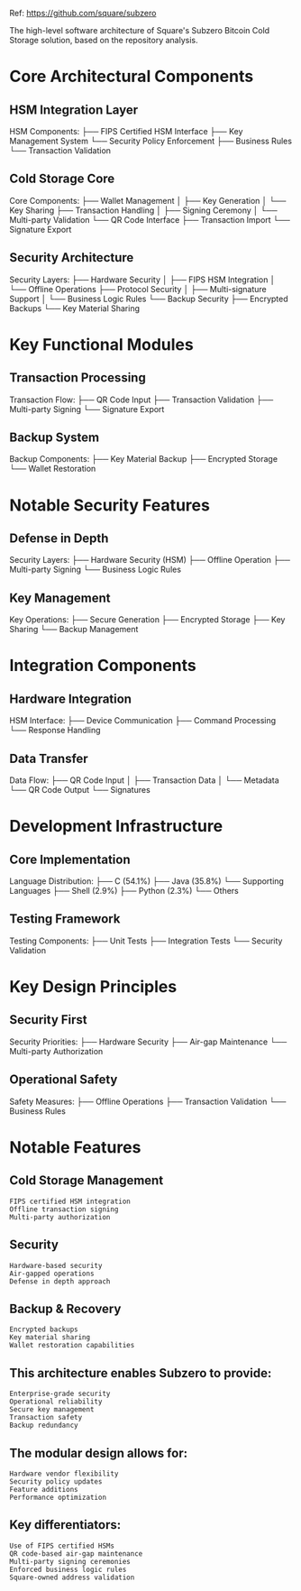 Ref: https://github.com/square/subzero

The high-level software architecture of Square's Subzero Bitcoin Cold Storage solution, based on the repository analysis.

# Core Architectural Components

## HSM Integration Layer

HSM Components:
├── FIPS Certified HSM Interface
├── Key Management System
└── Security Policy Enforcement
    ├── Business Rules
    └── Transaction Validation

## Cold Storage Core

Core Components:
├── Wallet Management
│   ├── Key Generation
│   └── Key Sharing
├── Transaction Handling
│   ├── Signing Ceremony
│   └── Multi-party Validation
└── QR Code Interface
    ├── Transaction Import
    └── Signature Export

## Security Architecture

Security Layers:
├── Hardware Security
│   ├── FIPS HSM Integration
│   └── Offline Operations
├── Protocol Security
│   ├── Multi-signature Support
│   └── Business Logic Rules
└── Backup Security
    ├── Encrypted Backups
    └── Key Material Sharing

# Key Functional Modules

## Transaction Processing

Transaction Flow:
├── QR Code Input
├── Transaction Validation
├── Multi-party Signing
└── Signature Export

## Backup System
Backup Components:
├── Key Material Backup
├── Encrypted Storage
└── Wallet Restoration

# Notable Security Features

## Defense in Depth

Security Layers:
├── Hardware Security (HSM)
├── Offline Operation
├── Multi-party Signing
└── Business Logic Rules

## Key Management
Key Operations:
├── Secure Generation
├── Encrypted Storage
├── Key Sharing
└── Backup Management

# Integration Components

## Hardware Integration

HSM Interface:
├── Device Communication
├── Command Processing
└── Response Handling

## Data Transfer

Data Flow:
├── QR Code Input
│   ├── Transaction Data
│   └── Metadata
└── QR Code Output
    └── Signatures

# Development Infrastructure

## Core Implementation
Language Distribution:
├── C (54.1%)
├── Java (35.8%)
└── Supporting Languages
    ├── Shell (2.9%)
    ├── Python (2.3%)
    └── Others

## Testing Framework

Testing Components:
├── Unit Tests
├── Integration Tests
└── Security Validation

# Key Design Principles

## Security First
Security Priorities:
├── Hardware Security
├── Air-gap Maintenance
└── Multi-party Authorization

## Operational Safety

Safety Measures:
├── Offline Operations
├── Transaction Validation
└── Business Rules

# Notable Features
## Cold Storage Management
    FIPS certified HSM integration
    Offline transaction signing
    Multi-party authorization
## Security
    Hardware-based security
    Air-gapped operations
    Defense in depth approach
## Backup & Recovery
    Encrypted backups
    Key material sharing
    Wallet restoration capabilities

## This architecture enables Subzero to provide:
    Enterprise-grade security
    Operational reliability
    Secure key management
    Transaction safety
    Backup redundancy

## The modular design allows for:
    Hardware vendor flexibility
    Security policy updates
    Feature additions
    Performance optimization

## Key differentiators:
    Use of FIPS certified HSMs
    QR code-based air-gap maintenance
    Multi-party signing ceremonies
    Enforced business logic rules
    Square-owned address validation